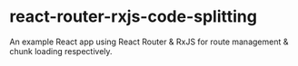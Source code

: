 # react-router-rxjs-code-splitting
An example React app using React Router &amp; RxJS for route management &amp; chunk loading respectively.
